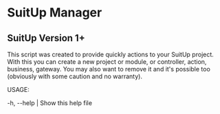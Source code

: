 # SuitUp Manager

## SuitUp Version 1+

This script was created to provide quickly
actions to your SuitUp project. With this
you can create a new project or module,
or controller, action, business, gateway.
You may also want to remove it and it's
possible too (obviously with some caution
and no warranty).

USAGE:

-h, --help | Show this help file
